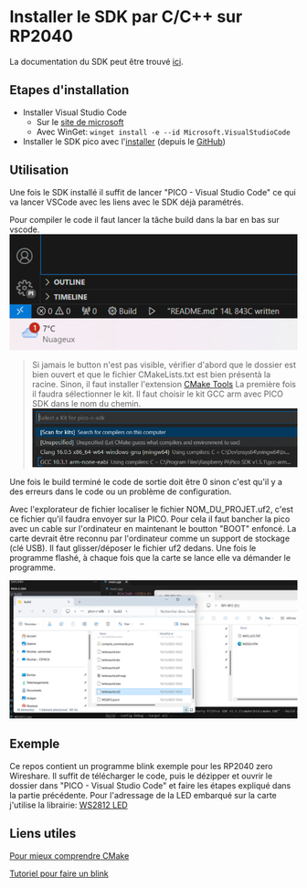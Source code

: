 # Installer le SDK par C/C++ sur RP2040

La documentation du SDK peut être trouvé [ici](https://www.raspberrypi.com/documentation/pico-sdk/).

## Etapes d'installation
- Installer Visual Studio Code
  - Sur le [site de microsoft](https://code.visualstudio.com/download)
  - Avec WinGet: ```winget install -e --id Microsoft.VisualStudioCode```
- Installer le SDK pico avec l'[installer](https://github.com/raspberrypi/pico-setup-windows/releases/latest/download/pico-setup-windows-x64-standalone.exe) (depuis le [GitHub](https://github.com/raspberrypi/pico-setup-windows?tab=readme-ov-file))

## Utilisation
Une fois le SDK installé il suffit de lancer "PICO - Visual Studio Code" ce qui va lancer VSCode avec les liens avec le SDK déjà paramétrés.

Pour compiler le code il faut lancer la tâche build dans la bar en bas sur vscode.
![buildButton](./images/build_button.png)
> Si jamais le button n'est pas visible, vérifier d'abord que le dossier est bien ouvert et que le fichier CMakeLists.txt est bien présentà la racine. Sinon, il faut installer l'extension [CMake Tools](https://marketplace.visualstudio.com/items?itemName=ms-vscode.cmake-tools)
> La première fois il faudra sélectionner le kit. Il faut choisir le kit GCC arm avec PICO SDK dans le nom du chemin. 
![](./images/kit_select.png)

Une fois le build terminé le code de sortie doit être 0 sinon c'est qu'il y a des erreurs dans le code ou un problème de configuration.

Avec l'explorateur de fichier localiser le fichier NOM_DU_PROJET.uf2, c'est ce fichier qu'il faudra envoyer sur la PICO. Pour cela il faut bancher la pico avec un cable sur l'ordinateur en maintenant le boutton "BOOT" enfoncé. La carte devrait être reconnu par l'ordinateur comme un support de stockage (clé USB). Il faut glisser/déposer le fichier uf2 dedans. Une fois le programme flashé, à chaque fois que la carte se lance elle va démander le programme.

![](./images/Move_files.png)

## Exemple
Ce repos contient un programme blink exemple pour les RP2040 zero Wireshare. Il suffit de télécharger le code, puis le dézipper et ouvrir le dossier dans "PICO - Visual Studio Code" et faire les étapes expliqué dans la partie précédente. Pour l'adressage de la LED embarqué sur la carte j'utilise la librairie: [WS2812 LED](https://github.com/ForsakenNGS/Pico_WS2812)

## Liens utiles
[Pour mieux comprendre CMake](https://www.youtube.com/watch?v=A735Y4kMIPM)

[Tutoriel pour faire un blink](https://www.youtube.com/watch?v=B5rQSoOmR5w)
